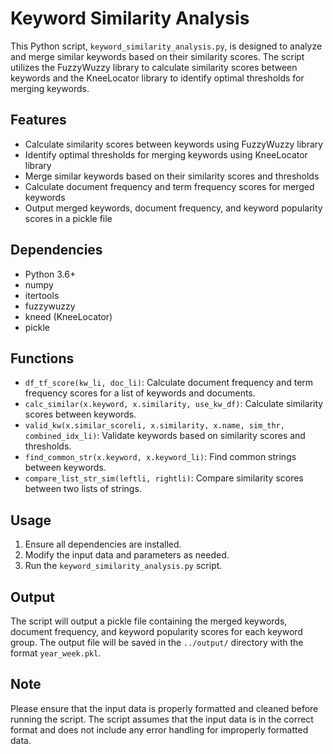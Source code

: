 # Keyword Similarity Analysis

This Python script, `keyword_similarity_analysis.py`, is designed to analyze and merge similar keywords based on their similarity scores. The script utilizes the FuzzyWuzzy library to calculate similarity scores between keywords and the KneeLocator library to identify optimal thresholds for merging keywords.

## Features

- Calculate similarity scores between keywords using FuzzyWuzzy library
- Identify optimal thresholds for merging keywords using KneeLocator library
- Merge similar keywords based on their similarity scores and thresholds
- Calculate document frequency and term frequency scores for merged keywords
- Output merged keywords, document frequency, and keyword popularity scores in a pickle file

## Dependencies

- Python 3.6+
- numpy
- itertools
- fuzzywuzzy
- kneed (KneeLocator)
- pickle

## Functions

- `df_tf_score(kw_li, doc_li)`: Calculate document frequency and term frequency scores for a list of keywords and documents.
- `calc_similar(x.keyword, x.similarity, use_kw_df)`: Calculate similarity scores between keywords.
- `valid_kw(x.similar_scoreli, x.similarity, x.name, sim_thr, combined_idx_li)`: Validate keywords based on similarity scores and thresholds.
- `find_common_str(x.keyword, x.keyword_li)`: Find common strings between keywords.
- `compare_list_str_sim(leftli, rightli)`: Compare similarity scores between two lists of strings.

## Usage

1. Ensure all dependencies are installed.
2. Modify the input data and parameters as needed.
3. Run the `keyword_similarity_analysis.py` script.

## Output

The script will output a pickle file containing the merged keywords, document frequency, and keyword popularity scores for each keyword group. The output file will be saved in the `../output/` directory with the format `year_week.pkl`.

## Note

Please ensure that the input data is properly formatted and cleaned before running the script. The script assumes that the input data is in the correct format and does not include any error handling for improperly formatted data.
